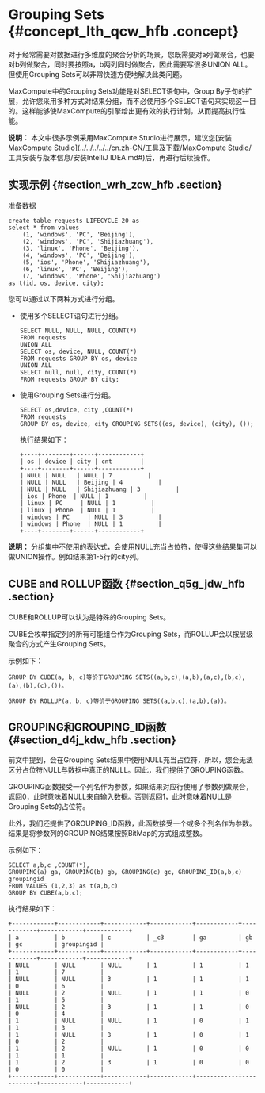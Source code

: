 # Grouping Sets {#concept_lth_qcw_hfb .concept}

对于经常需要对数据进行多维度的聚合分析的场景，您既需要对a列做聚合，也要对b列做聚合，同时要按照a，b两列同时做聚合，因此需要写很多UNION ALL。但使用Grouping Sets可以非常快速方便地解决此类问题。

MaxCompute中的Grouping Sets功能是对SELECT语句中，Group By子句的扩展，允许您采用多种方式对结果分组，而不必使用多个SELECT语句来实现这一目的。这样能够使MaxCompute的引擎给出更有效的执行计划，从而提高执行性能。

**说明：** 本文中很多示例采用MaxCompute Studio进行展示，建议您[安装MaxCompute Studio](../../../../../cn.zh-CN/工具及下载/MaxCompute Studio/工具安装与版本信息/安装IntelliJ IDEA.md#)后，再进行后续操作。

## 实现示例 {#section_wrh_zcw_hfb .section}

准备数据

```
create table requests LIFECYCLE 20 as
select * from values
    (1, 'windows', 'PC', 'Beijing'),
    (2, 'windows', 'PC', 'Shijiazhuang'),
    (3, 'linux', 'Phone', 'Beijing'),
    (4, 'windows', 'PC', 'Beijing'),
    (5, 'ios', 'Phone', 'Shijiazhuang'),
    (6, 'linux', 'PC', 'Beijing'),
    (7, 'windows', 'Phone', 'Shijiazhuang')
as t(id, os, device, city);
```

您可以通过以下两种方式进行分组。

-   使用多个SELECT语句进行分组。

    ```
    SELECT NULL, NULL, NULL, COUNT(*)
    FROM requests
    UNION ALL
    SELECT os, device, NULL, COUNT(*)
    FROM requests GROUP BY os, device
    UNION ALL
    SELECT null, null, city, COUNT(*)
    FROM requests GROUP BY city;
    ```

-   使用Grouping Sets进行分组。

    ```
    SELECT os,device, city ,COUNT(*)
    FROM requests
    GROUP BY os, device, city GROUPING SETS((os, device), (city), ());
    ```

    执行结果如下：

    ```
    +----+--------+------+------------+
    | os | device | city | cnt        |
    +----+--------+------+------------+
    | NULL | NULL   | NULL | 7          |
    | NULL | NULL   | Beijing | 4          |
    | NULL | NULL   | Shijiazhuang | 3          |
    | ios | Phone  | NULL | 1          |
    | linux | PC     | NULL | 1          |
    | linux | Phone  | NULL | 1          |
    | windows | PC     | NULL | 3          |
    | windows | Phone  | NULL | 1          |
    +----+--------+------+------------+
    ```


**说明：** 分组集中不使用的表达式，会使用NULL充当占位符，使得这些结果集可以做UNION操作。例如结果第1-5行的city列。

## CUBE and ROLLUP函数 {#section_q5g_jdw_hfb .section}

CUBE和ROLLUP可以认为是特殊的Grouping Sets。

CUBE会枚举指定列的所有可能组合作为Grouping Sets，而ROLLUP会以按层级聚合的方式产生Grouping Sets。

示例如下：

```
GROUP BY CUBE(a, b, c)等价于GROUPING SETS((a,b,c),(a,b),(a,c),(b,c),(a),(b),(c),())。

GROUP BY ROLLUP(a, b, c)等价于GROUPING SETS((a,b,c),(a,b),(a))。
```

## GROUPING和GROUPING\_ID函数 {#section_d4j_kdw_hfb .section}

前文中提到，会在Grouping Sets结果中使用NULL充当占位符，所以，您会无法区分占位符NULL与数据中真正的NULL。因此，我们提供了GROUPING函数。

GROUPING函数接受一个列名作为参数，如果结果对应行使用了参数列做聚合，返回0，此时意味着NULL来自输入数据。否则返回1，此时意味着NULL是Grouping Sets的占位符。

此外，我们还提供了GROUPING\_ID函数，此函数接受一个或多个列名作为参数。结果是将参数列的GROUPING结果按照BitMap的方式组成整数。

示例如下：

```
SELECT a,b,c ,COUNT(*),
GROUPING(a) ga, GROUPING(b) gb, GROUPING(c) gc, GROUPING_ID(a,b,c) groupingid
FROM VALUES (1,2,3) as t(a,b,c)
GROUP BY CUBE(a,b,c);
```

执行结果如下：

```
+------------+------------+------------+------------+------------+------------+------------+------------+
| a          | b          | c          | _c3        | ga         | gb         | gc         | groupingid |
+------------+------------+------------+------------+------------+------------+------------+------------+
| NULL       | NULL       | NULL       | 1          | 1          | 1          | 1          | 7          |
| NULL       | NULL       | 3          | 1          | 1          | 1          | 0          | 6          |
| NULL       | 2          | NULL       | 1          | 1          | 0          | 1          | 5          |
| NULL       | 2          | 3          | 1          | 1          | 0          | 0          | 4          |
| 1          | NULL       | NULL       | 1          | 0          | 1          | 1          | 3          |
| 1          | NULL       | 3          | 1          | 0          | 1          | 0          | 2          |
| 1          | 2          | NULL       | 1          | 0          | 0          | 1          | 1          |
| 1          | 2          | 3          | 1          | 0          | 0          | 0          | 0          |
+------------+------------+------------+------------+------------+------------+------------+------------+
```


